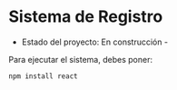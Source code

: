 <h1> Sistema de Registro</h1>

- Estado del proyecto: En construcción -

Para ejecutar el sistema, debes poner:

```npm install react```
